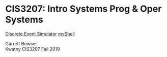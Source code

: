#  CIS3207: Intro Systems Prog & Oper Systems

[Discrete Event Simulator](https://github.com/tuh37046/CIS3207/tree/master/P1_Discrete_Event_Simulator)
[myShell](https://github.com/tuh37046/CIS3207/tree/master/P2_myShell) 


Garrett Bowser <br>
Kwatny CIS3207 Fall 2019
